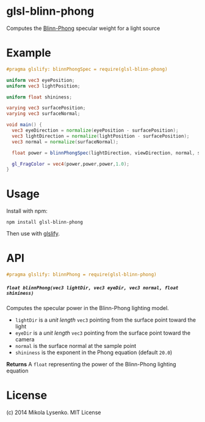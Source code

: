 # glsl-blinn-phong
Computes the [Blinn-Phong](https://en.wikipedia.org/wiki/Blinn%E2%80%93Phong_shading_model) specular weight for a light source

# Example

```glsl
#pragma glslify: blinnPhongSpec = require(glsl-blinn-phong)

uniform vec3 eyePosition;
uniform vec3 lightPosition;

uniform float shininess;

varying vec3 surfacePosition;
varying vec3 surfaceNormal;

void main() {
  vec3 eyeDirection = normalize(eyePosition - surfacePosition);
  vec3 lightDirection = normalize(lightPosition - surfacePosition);
  vec3 normal = normalize(surfaceNormal);

  float power = blinnPhongSpec(lightDirection, viewDirection, normal, shininess);

  gl_FragColor = vec4(power,power,power,1.0);
}
```

# Usage

Install with npm:

```
npm install glsl-blinn-phong
```

Then use with [glslify](https://github.com/stackgl/glslify).

# API

```glsl
#pragma glslify: blinnPhong = require(glsl-blinn-phong)
```

##### `float blinnPhong(vec3 lightDir, vec3 eyeDir, vec3 normal, float shininess)`
Computes the specular power in the Blinn-Phong lighting model.

* `lightDir` is a *unit length* `vec3` pointing from the surface point toward the light
* `eyeDir` is a *unit length* `vec3` pointing from the surface point toward the camera
* `normal` is the surface normal at the sample point
* `shininess` is the exponent in the Phong equation (default `20.0`)

**Returns** A `float` representing the power of the Blinn-Phong lighting equation

# License
(c) 2014 Mikola Lysenko. MIT License